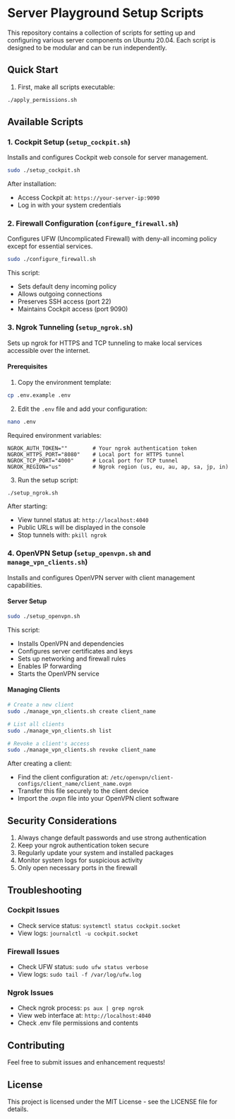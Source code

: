 # Server Playground Setup Scripts

This repository contains a collection of scripts for setting up and configuring various server components on Ubuntu 20.04. Each script is designed to be modular and can be run independently.

## Quick Start

1. First, make all scripts executable:
```bash
./apply_permissions.sh
```

## Available Scripts

### 1. Cockpit Setup (`setup_cockpit.sh`)

Installs and configures Cockpit web console for server management.

```bash
sudo ./setup_cockpit.sh
```

After installation:
- Access Cockpit at: `https://your-server-ip:9090`
- Log in with your system credentials

### 2. Firewall Configuration (`configure_firewall.sh`)

Configures UFW (Uncomplicated Firewall) with deny-all incoming policy except for essential services.

```bash
sudo ./configure_firewall.sh
```

This script:
- Sets default deny incoming policy
- Allows outgoing connections
- Preserves SSH access (port 22)
- Maintains Cockpit access (port 9090)

### 3. Ngrok Tunneling (`setup_ngrok.sh`)

Sets up ngrok for HTTPS and TCP tunneling to make local services accessible over the internet.

#### Prerequisites
1. Copy the environment template:
```bash
cp .env.example .env
```

2. Edit the `.env` file and add your configuration:
```bash
nano .env
```

Required environment variables:
```env
NGROK_AUTH_TOKEN=""        # Your ngrok authentication token
NGROK_HTTPS_PORT="8080"    # Local port for HTTPS tunnel
NGROK_TCP_PORT="4000"      # Local port for TCP tunnel
NGROK_REGION="us"          # Ngrok region (us, eu, au, ap, sa, jp, in)
```

3. Run the setup script:
```bash
./setup_ngrok.sh
```

After starting:
- View tunnel status at: `http://localhost:4040`
- Public URLs will be displayed in the console
- Stop tunnels with: `pkill ngrok`

### 4. OpenVPN Setup (`setup_openvpn.sh` and `manage_vpn_clients.sh`)

Installs and configures OpenVPN server with client management capabilities.

#### Server Setup
```bash
sudo ./setup_openvpn.sh
```

This script:
- Installs OpenVPN and dependencies
- Configures server certificates and keys
- Sets up networking and firewall rules
- Enables IP forwarding
- Starts the OpenVPN service

#### Managing Clients
```bash
# Create a new client
sudo ./manage_vpn_clients.sh create client_name

# List all clients
sudo ./manage_vpn_clients.sh list

# Revoke a client's access
sudo ./manage_vpn_clients.sh revoke client_name
```

After creating a client:
- Find the client configuration at: `/etc/openvpn/client-configs/client_name/client_name.ovpn`
- Transfer this file securely to the client device
- Import the .ovpn file into your OpenVPN client software

## Security Considerations

1. Always change default passwords and use strong authentication
2. Keep your ngrok authentication token secure
3. Regularly update your system and installed packages
4. Monitor system logs for suspicious activity
5. Only open necessary ports in the firewall

## Troubleshooting

### Cockpit Issues
- Check service status: `systemctl status cockpit.socket`
- View logs: `journalctl -u cockpit.socket`

### Firewall Issues
- Check UFW status: `sudo ufw status verbose`
- View logs: `sudo tail -f /var/log/ufw.log`

### Ngrok Issues
- Check ngrok process: `ps aux | grep ngrok`
- View web interface at: `http://localhost:4040`
- Check .env file permissions and contents

## Contributing

Feel free to submit issues and enhancement requests!

## License

This project is licensed under the MIT License - see the LICENSE file for details.